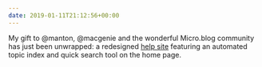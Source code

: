 ```yaml
---
date: 2019-01-11T21:12:56+00:00
---
```

My gift to @manton, @macgenie and the wonderful Micro.blog community has just been unwrapped: a redesigned [help site](https://help.micro.blog) featuring an automated topic index and quick search tool on the home page.